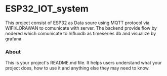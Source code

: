 ESP32_IOT_system
================

This project consist of ESP32 as Data soure using MQTT protocol via WIFI/LORAWAN to comunicate with server. The backend provide flow by nodered which comunicate to Influxdb as timeseries db and visualize by grafana

### About

This is your project's README.md file. It helps users understand what your
project does, how to use it and anything else they may need to know.